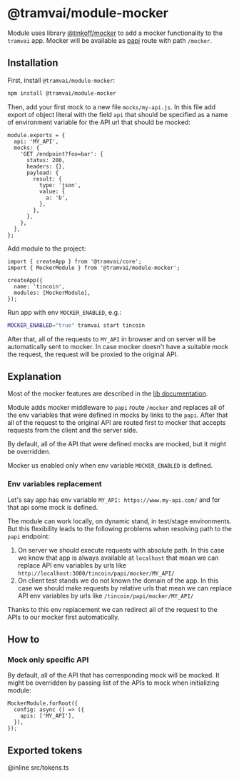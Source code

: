 # @tramvai/module-mocker

Module uses library [@tinkoff/mocker](references/libs/mocker.md) to add a mocker functionality to the `tramvai` app. Mocker will be available as [papi](references/modules/server.md#papi) route with path `/mocker`.

## Installation

First, install `@tramvai/module-mocker`:

```bash npm2yarn
npm install @tramvai/module-mocker
```

Then, add your first mock to a new file `mocks/my-api.js`. In this file add export of object literal with the field `api` that should be specified as a name of environment variable for the API url that should be mocked:

```tsx
module.exports = {
  api: 'MY_API',
  mocks: {
    'GET /endpoint?foo=bar': {
      status: 200,
      headers: {},
      payload: {
        result: {
          type: 'json',
          value: {
            a: 'b',
          },
        },
      },
    },
  },
};
```

Add module to the project:

```tsx
import { createApp } from '@tramvai/core';
import { MockerModule } from '@tramvai/module-mocker';

createApp({
  name: 'tincoin',
  modules: [MockerModule],
});
```

Run app with env `MOCKER_ENABLED`, e.g.:

```bash
MOCKER_ENABLED="true" tramvai start tincoin
```

After that, all of the requests to `MY_API` in browser and on server will be automatically sent to mocker. In case mocker doesn't have a suitable mock the request, the request will be proxied to the original API.

## Explanation

Most of the mocker features are described in the [lib documentation](references/libs/mocker.md#Explanation).

Module adds mocker middleware to `papi` route `/mocker` and replaces all of the env variables that were defined in mocks by links to the `papi`. After that all of the request to the original API are routed first to mocker that accepts requests from the client and the server side.

By default, all of the API that were defined mocks are mocked, but it might be overridden.

Mocker us enabled only when env variable `MOCKER_ENABLED` is defined.

### Env variables replacement

Let's say app has env variable `MY_API: https://www.my-api.com/` and for that api some mock is defined.

The module can work locally, on dynamic stand, in test/stage environments. But this flexibility leads to the following problems when resolving path to the `papi` endpoint:

1. On server we should execute requests with absolute path. In this case we know that app is always available at `localhost` that mean we can replace API env variables by urls like `http://localhost:3000/tincoin/papi/mocker/MY_API/`
2. On client test stands we do not known the domain of the app. In this case we should make requests by relative urls that mean we can replace API env variables by urls like `/tincoin/papi/mocker/MY_API/`

Thanks to this env replacement we can redirect all of the request to the APIs to our mocker first automatically.

## How to

### Mock only specific API

By default, all of the API that has corresponding mock will be mocked. It might be overridden by passing list of the APIs to mock when initializing module:

```tsx
MockerModule.forRoot({
  config: async () => ({
    apis: ['MY_API'],
  }),
});
```

## Exported tokens

@inline src/tokens.ts

